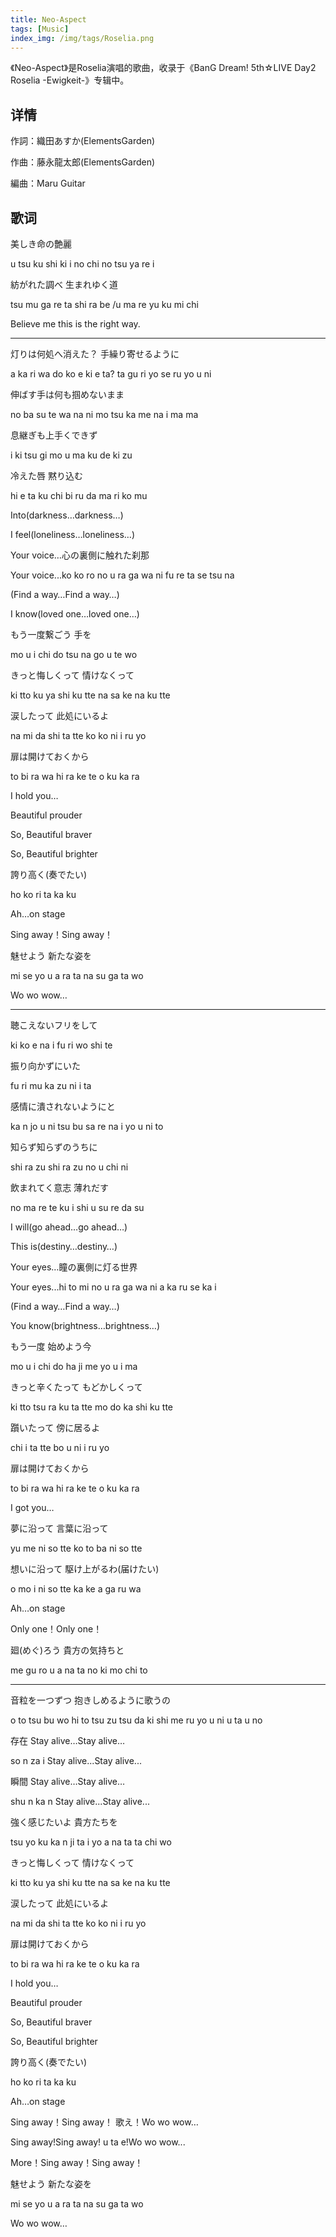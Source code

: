 ```yaml
---
title: Neo-Aspect
tags: [Music]
index_img: /img/tags/Roselia.png
---
```

《Neo-Aspect》是Roselia演唱的歌曲，收录于《BanG Dream! 5th☆LIVE Day2 Roselia -Ewigkeit-》专辑中。

## 详情

作詞：織田あすか(ElementsGarden) 

作曲：藤永龍太郎(ElementsGarden)

編曲：Maru Guitar

## 歌词

美しき命の艶麗

u tsu ku shi ki i no chi no tsu ya re i

紡がれた調べ 生まれゆく道

tsu mu ga re ta shi ra be /u ma re yu ku mi chi

Believe me this is the right way.

------------------------------------------------------
灯りは何処へ消えた？ 手繰り寄せるように

a ka ri wa do ko e ki e ta? ta gu ri yo se ru yo u ni

伸ばす手は何も掴めないまま

no ba su te wa na ni mo tsu ka me na i ma ma

息継ぎも上手くできず

i ki tsu gi mo u ma ku de ki zu

冷えた唇 黙り込む

hi e ta ku chi bi ru da ma ri ko mu

Into(darkness…darkness…)

I feel(loneliness…loneliness…)

Your voice…心の裏側に触れた刹那

Your voice...ko ko ro no u ra ga wa ni fu re ta se tsu na

(Find a way…Find a way…)

I know(loved one…loved one…)

もう一度繋ごう 手を

mo u i chi do tsu na go u te wo

きっと悔しくって 情けなくって

ki tto ku ya shi ku tte na sa ke na ku tte

涙したって 此処にいるよ

na mi da shi ta tte ko ko ni i ru yo

扉は開けておくから

to bi ra wa hi ra ke te o ku ka ra

I hold you…

Beautiful prouder

So, Beautiful braver

So, Beautiful brighter

誇り高く(奏でたい)

ho ko ri ta ka ku

Ah…on stage

Sing away！Sing away！

魅せよう 新たな姿を

mi se yo u a ra ta na su ga ta wo

Wo wo wow…

------------------------------------------------

聴こえないフリをして

ki ko e na i fu ri wo shi te

振り向かずにいた

fu ri mu ka zu ni i ta

感情に潰されないようにと

ka n jo u ni tsu bu sa re na i yo u ni to

知らず知らずのうちに

shi ra zu shi ra zu no u chi ni

飲まれてく意志 薄れだす

no ma re te ku i shi u su re da su

I will(go ahead…go ahead…)

This is(destiny…destiny…)

Your eyes…瞳の裏側に灯る世界

Your eyes...hi to mi no u ra ga wa ni a ka ru se ka i

(Find a way…Find a way…)

You know(brightness…brightness…)

もう一度 始めよう今

mo u i chi do ha ji me yo u i ma

きっと辛くたって もどかしくって

ki tto tsu ra ku ta tte mo do ka shi ku tte

躓いたって 傍に居るよ

chi i ta tte bo u ni i ru yo

扉は開けておくから

to bi ra wa hi ra ke te o ku ka ra

I got you…

夢に沿って 言葉に沿って

yu me ni so tte ko to ba ni so tte

想いに沿って 駆け上がるわ(届けたい)

o mo i ni so tte ka ke a ga ru wa

Ah…on stage

Only one！Only one！

廻(めぐ)ろう 貴方の気持ちと

me gu ro u a na ta no ki mo chi to

-------------------------------------------------------

音粒を一つずつ 抱きしめるように歌うの

o to tsu bu wo hi to tsu zu tsu da ki shi me ru yo u ni u ta u no

存在 Stay alive…Stay alive…

so n za i Stay alive...Stay alive...

瞬間 Stay alive…Stay alive…

shu n ka n Stay alive...Stay alive...

強く感じたいよ 貴方たちを

tsu yo ku ka n ji ta i yo a na ta ta chi wo

きっと悔しくって 情けなくって

ki tto ku ya shi ku tte na sa ke na ku tte

涙したって 此処にいるよ

na mi da shi ta tte ko ko ni i ru yo

扉は開けておくから

to bi ra wa hi ra ke te o ku ka ra

I hold you…

Beautiful prouder

So, Beautiful braver

So, Beautiful brighter

誇り高く(奏でたい)

ho ko ri ta ka ku

Ah…on stage

Sing away！Sing away！ 歌え！Wo wo wow…

Sing away!Sing away! u ta e!Wo wo wow...

More！Sing away！Sing away！

魅せよう 新たな姿を

mi se yo u a ra ta na su ga ta wo

Wo wo wow…